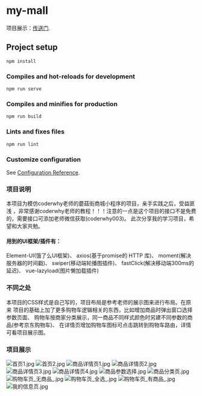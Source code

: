 # my-mall
项目展示：[传送门](http://www.longxin.store/my-mall/).
## Project setup
```
npm install
```

### Compiles and hot-reloads for development
```
npm run serve
```

### Compiles and minifies for production
```
npm run build
```

### Lints and fixes files
```
npm run lint
```

### Customize configuration
See [Configuration Reference](https://cli.vuejs.org/config/).



### 项目说明
本项目为模仿coderwhy老师的蘑菇街商城小程序的项目，亲手实践之后，受益匪浅
，非常感谢coderwhy老师的教程！！！注意的一点是这个项目的接口不是免费的，需要接口可添加老师微信获取(coderwhy003)。
此次分享我的学习项目，希望和大家共勉。
#### 用到的UI框架/插件有：
Element-UI(饿了么UI框架)、
axios(基于promise的 HTTP 库)、
moment(解决服务器的时间戳)、
swiper(移动端轮播图插件)、
fastClick(解决移动端300ms的延迟)、
vue-lazyload(图片懒加载插件)

### 不同之处
本项目的CSS样式是自己写的，项目布局是参考老师的展示图来进行布局。在原来
项目的基础上加了更多购物车逻辑相关的东西，比如增加商品时弹出窗口选择参数页面、
购物车按商家分类展示，同一商品不同样式颜色时另建不同参数的商品(参考京东购物车)、
在详情页增加购物车图标可点击跳转到购物车路由，详情可看项目展示图。

### 项目展示
![首页1.jpg](https://i.loli.net/2020/09/08/lZDe6Y48MOAFp7G.jpg)
![首页2.jpg](https://i.loli.net/2020/09/08/4qBKMyGnWY2p3X9.jpg)
![商品详情页1.jpg](https://i.loli.net/2020/09/08/wsOGbYD8lpWxr4F.jpg)
![商品详情页2.jpg](https://i.loli.net/2020/09/08/C542DQeOYyAKvkn.jpg)
![商品详情页3.jpg](https://i.loli.net/2020/09/08/eCExf5dLG34AMqU.jpg)
![商品详情页4.jpg](https://i.loli.net/2020/09/08/dMnH78ihL6tWurl.jpg)
![商品参数选择.jpg](https://i.loli.net/2020/09/08/N4xOUQPVg6yEDZr.jpg)
![商品分类页.jpg](https://i.loli.net/2020/09/08/OSDHP6nzEBmqpAW.jpg)
![购物车页_无商品_.jpg](https://i.loli.net/2020/09/08/DnAEvLg2CNU5Bls.jpg)
![购物车页_全选_.jpg](https://i.loli.net/2020/09/08/hB6Kt2bodPJMHZC.jpg)
![购物车页_有商品_.jpg](https://i.loli.net/2020/09/08/3RMDabXyj9FGIsP.jpg)
![我的信息页.jpg](https://i.loli.net/2020/09/08/JypUk3KIt5ABFV8.jpg)
